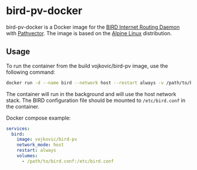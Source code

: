 # bird-pv-docker

bird-pv-docker is a Docker image for the [BIRD Internet Routing Daemon](http://bird.network.cz/) with [Pathvector](https://pathvector.io/). The image is based on the [Alpine Linux](https://alpinelinux.org/) distribution.


## Usage

To run the container from the build vojkovic/bird-pv image, use the following command:

```bash
docker run -d --name bird --network host --restart always -v /path/to/bird.conf:/etc/bird.conf vojkovic/bird-pv
```

The container will run in the background and will use the host network stack. The BIRD configuration file should be mounted to `/etc/bird.conf` in the container.

Docker compose example:

```yaml
services:
  bird:
    image: vojkovic/bird-pv
    network_mode: host
    restart: always
    volumes:
      - /path/to/bird.conf:/etc/bird.conf
```